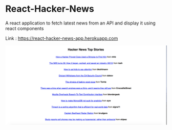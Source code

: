 # React-Hacker-News
A react application to fetch latest news from an API and display it using react components  
  
Link : https://react-hacker-news-app.herokuapp.com

![Hacker](hacker.png)
